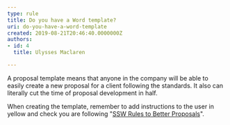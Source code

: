 ```yaml
---
type: rule
title: Do you have a Word template?
uri: do-you-have-a-word-template
created: 2019-08-21T20:46:40.0000000Z
authors:
- id: 4
  title: Ulysses Maclaren

---
```


A proposal template means that anyone in the company will be able to easily create a new proposal for a client following the standards. It also can literally cut the time of proposal development in half.
 
​When creatin​​g the template, remember to add instructions to the user in yellow and check you are following "[SSW Rules to Better Proposals](/_layouts/15/FIXUPREDIRECT.ASPX?WebId=3dfc0e07-e23a-4cbb-aac2-e778b71166a2&amp;TermSetId=07da3ddf-0924-4cd2-a6d4-a4809ae20160&amp;TermId=c98ef405-aaf2-4399-8c34-e08d8afa0cf3)"​.
